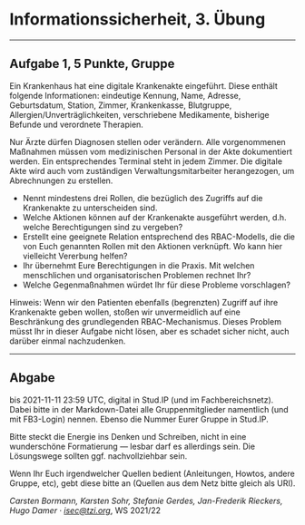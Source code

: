 Informationssicherheit, 3. Übung
================================

* * * * *

Aufgabe 1, 5 Punkte, Gruppe
-----------------------------------

Ein Krankenhaus hat eine digitale Krankenakte eingeführt. Diese
enthält folgende Informationen: eindeutige Kennung, Name, Adresse,
Geburtsdatum, Station, Zimmer, Krankenkasse, Blutgruppe,
Allergien/Unverträglichkeiten, verschriebene Medikamente, bisherige
Befunde und verordnete Therapien.

Nur Ärzte dürfen Diagnosen stellen oder verändern. Alle vorgenommenen
Maßnahmen müssen vom medizinischen Personal in der Akte dokumentiert
werden. Ein entsprechendes Terminal steht in jedem Zimmer. Die
digitale Akte wird auch vom zuständigen Verwaltungsmitarbeiter
herangezogen, um Abrechnungen zu erstellen.

- Nennt mindestens drei Rollen, die bezüglich des Zugriffs auf die
Krankenakte zu unterscheiden sind.
- Welche Aktionen können auf der Krankenakte ausgeführt werden,
d.h. welche Berechtigungen sind zu vergeben?
- Erstellt eine geeignete Relation entsprechend des RBAC-Modells,
die die von Euch genannten Rollen mit den Aktionen verknüpft. Wo
kann hier vielleicht Vererbung helfen?
- Ihr übernehmt Eure Berechtigungen in die Praxis. Mit welchen
menschlichen und organisatorischen Problemen rechnet Ihr?
- Welche Gegenmaßnahmen würdet Ihr für diese Probleme vorschlagen?

Hinweis: Wenn wir den Patienten ebenfalls (begrenzten) Zugriff auf ihre
Krankenakte geben wollen, stoßen wir unvermeidlich auf eine Beschränkung des grundlegenden RBAC-Mechanismus.  Dieses Problem müsst Ihr in dieser Aufgabe nicht lösen, aber es schadet sicher nicht, auch darüber einmal nachzudenken.


* * * * *

Abgabe
------

bis 2021-11-11 23:59 UTC, digital in Stud.IP (und im
Fachbereichsnetz). Dabei bitte in der Markdown-Datei alle
Gruppenmitglieder namentlich (und mit FB3-Login) nennen. Ebenso die
Nummer Eurer Gruppe in Stud.IP.

Bitte steckt die Energie ins Denken und Schreiben, nicht in eine
wunderschöne Formatierung — lesbar darf es allerdings sein. Die
Lösungswege sollten ggf. nachvollziehbar sein.

Wenn Ihr Euch irgendwelcher Quellen bedient (Anleitungen, Howtos,
andere Gruppe, etc), gebt diese bitte an (Quellen aus dem Netz bitte
gleich als URI).

*Carsten Bormann, Karsten Sohr, Stefanie Gerdes, Jan-Frederik
Rieckers, Hugo Damer ·
<isec@tzi.org>*, WS 2021/22
